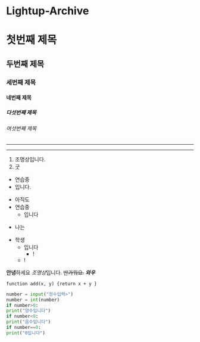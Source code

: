 # Lightup-Archive
# 첫번째 제목

## 두번째 제목
### 세번째 제목
#### 네번째 제목
##### 다섯번째 제목
###### 여섯번째 제목
---
***
1. 조명상입니다.
2. 굿

- 연습중
- 입니다.

+ 아직도
+ 연습중
   + 입니다

- 나는
+ 학생
    * 입니다
      - !
     - !   


**안녕**하세요
*조명상*입니다.
~~반가워요.~~
***와우***


`function add(x, y) {return x + y }`
```python
number = input("정수입력>")
number = int(number)
if number>0: 
print("양수입니다")
if number<0: 
print("음수입니다") 
if number==0: 
print("0입니다")
```

